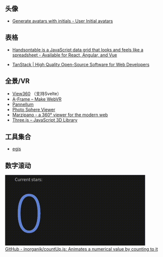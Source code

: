 ## 头像

- [Generate avatars with initials - User Initial avatars](https://ui-avatars.com/)

## 表格

- [Handsontable is a JavaScript data grid that looks and feels like a spreadsheet - Available for React, Angular, and Vue](https://handsontable.com/)

-  [TanStack | High Quality Open-Source Software for Web Developers](https://tanstack.com/)

## 全景/VR

- [View360](https://naver.github.io/egjs-view360/) （支持Svelte）
- [A-Frame – Make WebVR](https://aframe.io/)
- [Pannellum](https://pannellum.org/)
- [Photo Sphere Viewer](https://photo-sphere-viewer.js.org/)
- [Marzipano - a 360° viewer for the modern web](https://www.marzipano.net/)
- [Three.js – JavaScript 3D Library](https://threejs.org/?spm=a2c6h.12873639.article-detail.5.642ed316Mb5pcV)

## 工具集合

- [egjs](https://naver.github.io/egjs/)

## 数字滚动
![](assets/odometer_plugin.gif)
[GitHub - inorganik/countUp.js: Animates a numerical value by counting to it](https://github.com/inorganik/countUp.js)